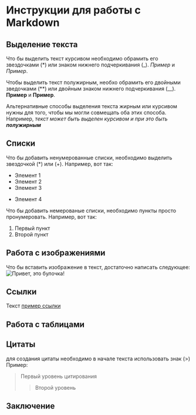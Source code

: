 # Инструкции для работы с Markdown

## Выделение текста

Что бы выделить текст курсивом необходимо обрамить его звездочками (*) или знаком нижнего подчеркивания (_). *Пример* и _Пример_.

Чтобы выделить текст полужирным, необхо обрамить его двойными зведочками (**) или двойным знаком нижнего подчеркивания (__). **Пример** и __Пример__.

Альтернативные способы выделения текста жирным или курсивом нужны для того, чтобы мы могли совмещать оба этих способа. Например, _текст может быть выделен курсивом и при это быть **полужирным**_

## Списки

Что бы добавить ненумерованные списки, необходимо выделить звездочкой (*) или (+).
Например, вот так:
* Элемент 1
* Элемент 2
* Элемент 3
+ Элемент 4

Что бы добавить немерованые списки, необходимо пункты просто пронумеровать.
Например, вот так:
1. Первый пункт
2. Второй пункт

## Работа с изображениями

Что бы вставить изображение в текст, достаточно написать следующее:
![Привет, это булочка!](thumb.jpg) 

## Ссылки

Текст [пример ссылки](http.example.com "Всплывающая подсказка")

## Работа с таблицами

## Цитаты

для создания цитаты необходимо в начале текста использовать знак (>) Пример:
>Первый уровень цитирования
>>Второй уровень 

## Заключение 
